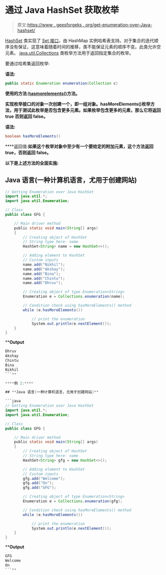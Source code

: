 # 通过 Java HashSet 获取枚举

> 原文:[https://www . geesforgeks . org/get-enumeration-over-Java-hashset/](https://www.geeksforgeeks.org/get-enumeration-over-java-hashset/)

[HashSet](https://www.geeksforgeeks.org/hashset-in-java/) 类实现了 [Set 接口](https://www.geeksforgeeks.org/set-in-java/)，由 HashMap 实例哈希表支持。对于集合的迭代顺序没有保证，这意味着随着时间的推移，类不能保证元素的顺序不变。此类允许空元素。 [java.util.Collections](https://www.geeksforgeeks.org/collections-in-java-2/) 类枚举方法用于返回指定集合的枚举。

要通过哈希集返回枚举:

**语法:**

```java
public static Enumeration enumeration(Collection c)
```

**使用的方法:**[**hasmorelements()**](https://www.geeksforgeeks.org/enumeration-hasmoreelements-method-in-java-with-examples/)**方法。**

**实现枚举接口的对象一次创建一个，即一组对象。hasMoreElements()枚举方法，用于测试此枚举是否包含更多元素。如果枚举包含更多的元素，那么它将返回 true 否则返回 false。**

****语法:****

```java
boolean hasMoreElements()
```

****返回值:**如果这个枚举对象中至少有一个要给定的附加元素，这个方法返回 true，否则返回 false。**

**以下是上述方法的全面实施:**

## **Java 语言(一种计算机语言，尤用于创建网站)**

```java
// Getting Enumeration over Java HashSet
import java.util.*;
import java.util.Enumeration;

// Class
public class GFG {

    // Main driver method
    public static void main(String[] args)
    {
        // Creating object of HashSet
        // String type here- name
        HashSet<String> name = new HashSet<>();

        // Adding element to HashSet
        // Custom inputs
        name.add("Nikhil");
        name.add("Akshay");
        name.add("Bina");
        name.add("Chintu");
        name.add("Dhruv");

        // Creating object of type Enumeration<String>
        Enumeration e = Collections.enumeration(name);

        // Condition check using hasMoreElements() method
        while (e.hasMoreElements())

            // print the enumeration
            System.out.println(e.nextElement());
    }
}
```

****Output**

```java
Dhruv
Akshay
Chintu
Bina
Nikhil
```** 

****例 2:****

## **Java 语言(一种计算机语言，尤用于创建网站)**

```java
// Getting Enumeration over Java HashSet
import java.util.*;
import java.util.Enumeration;

// Class
public class GFG {

    // Main driver method
    public static void main(String[] args)
    {
        // Creating object of HashSet
        // String type here- name
        HashSet<String> gfg = new HashSet<>();

        // Adding element to HashSet
        // Custom inputs
        gfg.add("Welcome");
        gfg.add("On");
        gfg.add("GFG");

        // Creating object of type Enumeration<String>
        Enumeration e = Collections.enumeration(gfg);

        // Condition check using hasMoreElements() method
        while (e.hasMoreElements())

            // print the enumeration
            System.out.println(e.nextElement());
    }
}
```

****Output**

```java
GFG
Welcome
On
```**